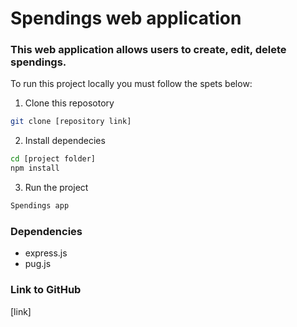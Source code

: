 # Spendings  web application

### This web application allows users to create, edit, delete spendings.

To run this project locally you must follow the spets below:

1. Clone this reposotory 
```bash
git clone [repository link]
```

2. Install dependecies
```bash
cd [project folder]
npm install
```

3. Run the project
```bash
Spendings app
```

### Dependencies
- express.js
- pug.js

### Link to GitHub
[link]